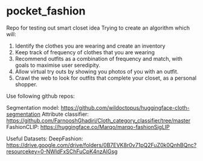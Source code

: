 # pocket_fashion
Repo for testing out smart closet idea
Trying to create an algorithm which will:
1. Identify the clothes you are wearing and create an inventory
2. Keep track of frequency of clothes that you are wearing
3. Recommend outfits as a combination of frequency and match, with goals to maximise user seredipity.
4. Allow virtual try outs by showing you photos of you with an outfit.
5. Crawl the web to look for outfits that complete your closet, as a personal shopper.


Use following github repos:

Segmentation model: https://github.com/wildoctopus/huggingface-cloth-segmentation
Attribute classifier: https://github.com/FarnooshGhadiri/Cloth_category_classifier/tree/master
FashionCLIP: https://huggingface.co/Marqo/marqo-fashionSigLIP

Useful Datasets:
DeepFashion:
https://drive.google.com/drive/folders/0B7EVK8r0v71pQ2FuZ0k0QnhBQnc?resourcekey=0-NWldFxSChFuCpK4nzAIGsg